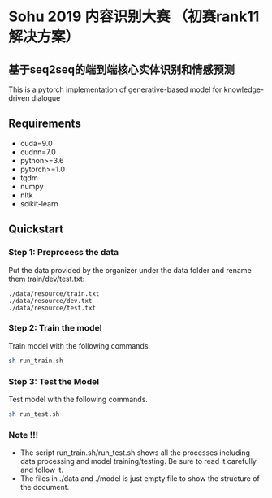 # Sohu 2019 内容识别大赛 （初赛rank11解决方案）  
## 基于seq2seq的端到端核心实体识别和情感预测


This is a pytorch implementation of generative-based model for knowledge-driven dialogue

## Requirements

* cuda=9.0
* cudnn=7.0
* python>=3.6
* pytorch>=1.0
* tqdm
* numpy
* nltk
* scikit-learn

## Quickstart

### Step 1: Preprocess the data

Put the data provided by the organizer under the data folder and rename them  train/dev/test.txt: 

```
./data/resource/train.txt
./data/resource/dev.txt
./data/resource/test.txt
```

### Step 2: Train the model

Train model with the following commands.

```bash
sh run_train.sh
```

### Step 3: Test the Model

Test model with the following commands.

```bash
sh run_test.sh
```

### Note !!!

* The script run_train.sh/run_test.sh shows all the processes including data processing and model training/testing. Be sure to read it carefully and follow it.
* The files in ./data and ./model is just empty file to show the structure of the document.
